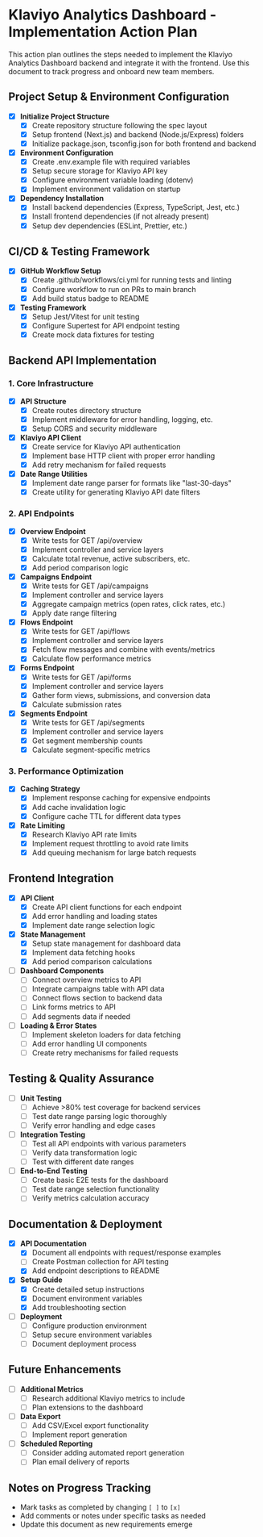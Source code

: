 # Klaviyo Analytics Dashboard - Implementation Action Plan

This action plan outlines the steps needed to implement the Klaviyo Analytics Dashboard backend and integrate it with the frontend. Use this document to track progress and onboard new team members.

## Project Setup & Environment Configuration

- [x] **Initialize Project Structure**
  - [x] Create repository structure following the spec layout
  - [x] Setup frontend (Next.js) and backend (Node.js/Express) folders
  - [x] Initialize package.json, tsconfig.json for both frontend and backend

- [x] **Environment Configuration**
  - [x] Create .env.example file with required variables
  - [x] Setup secure storage for Klaviyo API key
  - [x] Configure environment variable loading (dotenv)
  - [x] Implement environment validation on startup

- [x] **Dependency Installation**
  - [x] Install backend dependencies (Express, TypeScript, Jest, etc.)
  - [x] Install frontend dependencies (if not already present)
  - [x] Setup dev dependencies (ESLint, Prettier, etc.)

## CI/CD & Testing Framework

- [x] **GitHub Workflow Setup**
  - [x] Create .github/workflows/ci.yml for running tests and linting
  - [x] Configure workflow to run on PRs to main branch
  - [x] Add build status badge to README

- [x] **Testing Framework**
  - [x] Setup Jest/Vitest for unit testing
  - [x] Configure Supertest for API endpoint testing
  - [x] Create mock data fixtures for testing

## Backend API Implementation

### 1. Core Infrastructure

- [x] **API Structure**
  - [x] Create routes directory structure
  - [x] Implement middleware for error handling, logging, etc.
  - [x] Setup CORS and security middleware

- [x] **Klaviyo API Client**
  - [x] Create service for Klaviyo API authentication
  - [x] Implement base HTTP client with proper error handling
  - [x] Add retry mechanism for failed requests

- [x] **Date Range Utilities**
  - [x] Implement date range parser for formats like "last-30-days"
  - [x] Create utility for generating Klaviyo API date filters

### 2. API Endpoints

- [x] **Overview Endpoint**
  - [x] Write tests for GET /api/overview
  - [x] Implement controller and service layers
  - [x] Calculate total revenue, active subscribers, etc.
  - [x] Add period comparison logic

- [x] **Campaigns Endpoint**
  - [x] Write tests for GET /api/campaigns
  - [x] Implement controller and service layers
  - [x] Aggregate campaign metrics (open rates, click rates, etc.)
  - [x] Apply date range filtering

- [x] **Flows Endpoint**
  - [x] Write tests for GET /api/flows
  - [x] Implement controller and service layers
  - [x] Fetch flow messages and combine with events/metrics
  - [x] Calculate flow performance metrics

- [x] **Forms Endpoint**
  - [x] Write tests for GET /api/forms
  - [x] Implement controller and service layers
  - [x] Gather form views, submissions, and conversion data
  - [x] Calculate submission rates

- [x] **Segments Endpoint**
  - [x] Write tests for GET /api/segments
  - [x] Implement controller and service layers
  - [x] Get segment membership counts
  - [x] Calculate segment-specific metrics

### 3. Performance Optimization

- [x] **Caching Strategy**
  - [x] Implement response caching for expensive endpoints
  - [x] Add cache invalidation logic
  - [x] Configure cache TTL for different data types

- [x] **Rate Limiting**
  - [x] Research Klaviyo API rate limits
  - [x] Implement request throttling to avoid rate limits
  - [x] Add queuing mechanism for large batch requests

## Frontend Integration

- [x] **API Client**
  - [x] Create API client functions for each endpoint
  - [x] Add error handling and loading states
  - [x] Implement date range selection logic

- [x] **State Management**
  - [x] Setup state management for dashboard data
  - [x] Implement data fetching hooks
  - [x] Add period comparison calculations

- [ ] **Dashboard Components**
  - [ ] Connect overview metrics to API
  - [ ] Integrate campaigns table with API data
  - [ ] Connect flows section to backend data
  - [ ] Link forms metrics to API
  - [ ] Add segments data if needed

- [ ] **Loading & Error States**
  - [ ] Implement skeleton loaders for data fetching
  - [ ] Add error handling UI components
  - [ ] Create retry mechanisms for failed requests

## Testing & Quality Assurance

- [ ] **Unit Testing**
  - [ ] Achieve >80% test coverage for backend services
  - [ ] Test date range parsing logic thoroughly
  - [ ] Verify error handling and edge cases

- [ ] **Integration Testing**
  - [ ] Test all API endpoints with various parameters
  - [ ] Verify data transformation logic
  - [ ] Test with different date ranges

- [ ] **End-to-End Testing**
  - [ ] Create basic E2E tests for the dashboard
  - [ ] Test date range selection functionality
  - [ ] Verify metrics calculation accuracy

## Documentation & Deployment

- [x] **API Documentation**
  - [x] Document all endpoints with request/response examples
  - [ ] Create Postman collection for API testing
  - [x] Add endpoint descriptions to README

- [x] **Setup Guide**
  - [x] Create detailed setup instructions
  - [x] Document environment variables
  - [x] Add troubleshooting section

- [ ] **Deployment**
  - [ ] Configure production environment
  - [ ] Setup secure environment variables
  - [ ] Document deployment process

## Future Enhancements

- [ ] **Additional Metrics**
  - [ ] Research additional Klaviyo metrics to include
  - [ ] Plan extensions to the dashboard

- [ ] **Data Export**
  - [ ] Add CSV/Excel export functionality
  - [ ] Implement report generation

- [ ] **Scheduled Reporting**
  - [ ] Consider adding automated report generation
  - [ ] Plan email delivery of reports

## Notes on Progress Tracking

- Mark tasks as completed by changing `[ ]` to `[x]`
- Add comments or notes under specific tasks as needed
- Update this document as new requirements emerge
